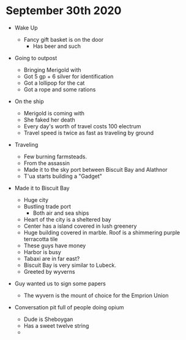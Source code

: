 # September 30th 2020
- Wake Up
	- Fancy gift basket is on the door 
		- Has beer and such

- Going to outpost
	- Bringing Merigold with
	- Got 5 gp + 6 silver for identification 
	- Got a lollipop for the cat
	- Got a rope and some rations
- On the ship
	- Merigold is coming with
	- She faked her death
	- Every day's worth of travel costs 100 electrum
	- Travel speed is twice as fast as traveling by ground
- Traveling
	- Few burning farmsteads.
	- From the assassin 
	- Made it to the sky port between Biscuit Bay and Alathnor 
	- T'ua starts building a "Gadget" 
- Made it to Biscuit Bay
	- Huge city
	- Bustling trade port
		- Both air and sea ships
	- Heart of the city is a sheltered bay
	- Center has a island covered in lush greenery 
	- Huge building covered in marble. Roof is a shimmering purple terracotta tile 
	- These guys have money
	- Harbor is busy
	- Tabaxi are in far east? 
	- Biscuit Bay is very similar to Lubeck.
	- Greeted by wyverns 
- Guy wanted us to sign some papers
	- The wyvern is the mount of choice for the Emprion Union
- Conversation pit full of people doing opium
	- Dude is Sheboygan 
	- Has a sweet twelve string 
	- 